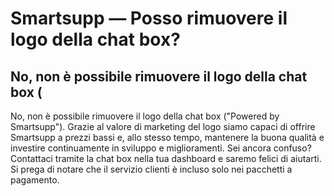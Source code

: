 # Smartsupp — Posso rimuovere il logo della chat box?
## No, non è possibile rimuovere il logo della chat box (
No, non è possibile rimuovere il logo della chat box ("Powered by Smartsupp"). Grazie al valore di marketing del logo siamo capaci di offrire Smartsupp a prezzi bassi e, allo stesso tempo, mantenere la buona qualità e investire continuamente in sviluppo e miglioramenti.
Sei ancora confuso? Contattaci tramite la chat box nella tua dashboard e saremo felici di aiutarti. Si prega di notare che il servizio clienti è incluso solo nei pacchetti a pagamento.


